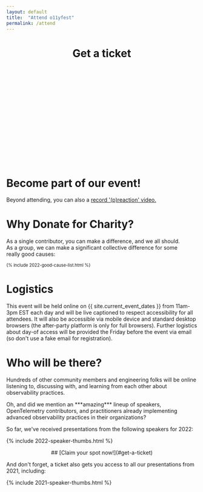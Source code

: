 ```yaml
---
layout: default
title:  "Attend o11yfest"
permalink: /attend
---
```


<div style="text-align:center;" markdown="1">

# Get a ticket

</div>
<div style="min-height:250px;">

<link rel="stylesheet" type="text/css" href='https://css.tito.io/v1.1' />
<style type="text/css">
.tito-badge-link {
  display: none;
  visibility: hidden;
}
.tito-wrapper {
  color: #eee;
}
input[type=text].tito-ticket-donation-field {
  width:45px !important;
 }
/*.tito-submit-wrapper { text-align:center; }*/
* {
  box-sizing: content-box;
}
</style>

<script src='https://js.tito.io/v1' async></script>

<tito-widget event="o11yfest/2022"></tito-widget>

</div>

<h1>Become part of our event!</h1>
<p>
Beyond attending, you can also a <a href="/2022/preaction">record '(p)reaction' video.</a>
</p>

<div class="flexbox">

<div style="flex:1;align-self:flex-start;min-width:350px;padding-right:2em;" markdown=1>

# Why Donate for Charity?

As a single contributor, you can make a difference, and we all should. As a group,
 we can make a significant collective difference for some really good causes:

<div style="font-size:0.8em;" markdown=1>

{% include 2022-good-cause-list.html %}

</div>

</div>
<div style="flex:1;align-self:flex-start;min-width:400px;" markdown=1>

# Logistics

This event will be held online on {{ site.current_event_dates }} from 11am-3pm EST each day and will be live captioned to respect accessibility for all attendees. It will also be accessible via mobile device and standard desktop browsers (the after-party platform is only for full browsers). Further logistics about day-of access will be provided the Friday before the event via email (so don't use a fake email for registration).

</div>

<div style="text-align:left;">

<h1>Who will be there?</h1>
<p>
Hundreds of other community members and engineering folks will be online listening to,
 discussing with, and learning from each other about observability practices.
</p>
<p>
Oh, and did we mention an ***amazing*** lineup of speakers, OpenTelemetry contributors,
 and practitioners already implementing advanced observability practices in their
 organizations?
</p>

So far, we've received presentations from the following speakers for 2022:

{% include 2022-speaker-thumbs.html %}

<div style="text-align:center;" markdown="1">
## [Claim your spot now!](#get-a-ticket)
</div>

<p>
And don't forget, a ticket also gets you access to all our presentations from 2021, including:

{% include 2021-speaker-thumbs.html %}

</p>
</div>
